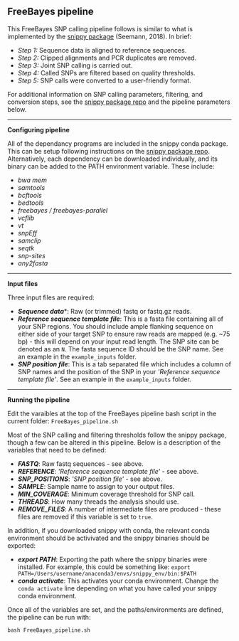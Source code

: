 **FreeBayes pipeline**
-------------

This FreeBayes SNP calling pipeline follows is similar to what is implemented by the [snippy package](https://github.com/tseemann/snippy) (Seemann, 2018). In brief:  
* *Step 1:* Sequence data is aligned to reference sequences.
* *Step 2:* Clipped alignments and PCR duplicates are removed.
* *Step 3:* Joint SNP calling is carried out.
* *Step 4:* Called SNPs are filtered based on quality thresholds.
* *Step 5:* SNP calls were converted to a user-friendly format.

For additional information on SNP calling parameters, filtering, and conversion steps, see the [snippy package repo](https://github.com/tseemann/snippy) and the pipeline parameters below.

---
**Configuring pipeline**

All of the dependancy programs are included in the snippy conda package. This can be setup following instructions on the [snippy package repo](https://github.com/tseemann/snippy). Alternatively, each dependency can be downloaded individually, and its binary can be added to the PATH environment variable. These include:  
* *bwa mem*
* *samtools*
* *bcftools*
* *bedtools*
* *freebayes / freebayes-parallel*
* *vcflib*
* *vt*
* *snpEff*
* *samclip*
* *seqtk*
* *snp-sites*
* *any2fasta*

---
**Input files**

Three input files are required:
* ***Sequence data****: Raw (or trimmed) fastq or fastq.gz reads.
* ***Reference sequence template file***: This is a fasta file containing all of your SNP regions. You should include ample flanking sequence on either side of your target SNP to ensure raw reads are mapped (e.g. ~75 bp) - this will depend on your input read length. The SNP site can be denoted as an `N`. The fasta sequence ID should be the SNP name. See an example in the `example_inputs` folder.
* ***SNP position file***: This is a tab separated file which includes a column of SNP names and the position of the SNP in your *'Reference sequence template file'*. See an example in the `example_inputs` folder.

---
**Running the pipeline**

Edit the varaibles at the top of the FreeBayes pipeline bash script in the current folder:
`FreeBayes_pipeline.sh`  

Most of the SNP calling and filtering thresholds follow the snippy package, though a few can be altered in this pipeline. Below is a description of the variables that need to be defined: 
* ***FASTQ***: Raw fastq sequences - see above.
* ***REFERENCE***: *'Reference sequence template file'* - see above.
* ***SNP_POSITIONS***: *'SNP position file'* - see above.
* ***SAMPLE***: Sample name to assign to your output files.
* ***MIN_COVERAGE***: Minimum coverage threshold for SNP call.
* ***THREADS***: How many threads the analysis should use.
* ***REMOVE_FILES***: A number of intermediate files are produced - these files are removed if this variable is set to `true`.

In addition, if you downloaded snippy with conda, the relevant conda environment should be activivated and the snippy binaries should be exported:
* ***export PATH***: Exporting the path where the snippy binaries were installed. For example, this could be something like:
`export PATH=/Users/username/anaconda3/envs/snippy_env/bin:$PATH`  
* ***conda activate***: This activates your conda environment. Change the `conda activate` line depending on what you have called your snippy conda environment.

Once all of the variables are set, and the paths/environments are defined, the pipeline can be run with:
```
bash FreeBayes_pipeline.sh
```
